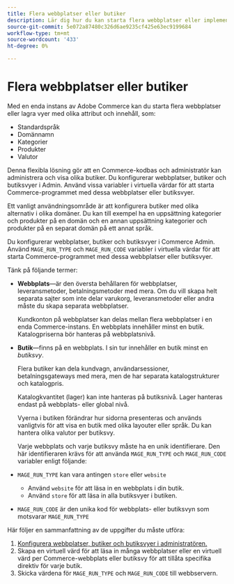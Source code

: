 ```yaml
---
title: Flera webbplatser eller butiker
description: Lär dig hur du kan starta flera webbplatser eller implementera butiksvyer med olika alternativ, domäner och innehåll.
source-git-commit: 5e072a87480c326d6ae9235cf425e63ec9199684
workflow-type: tm+mt
source-wordcount: '433'
ht-degree: 0%

---
```



# Flera webbplatser eller butiker

Med en enda instans av Adobe Commerce kan du starta flera webbplatser eller lagra vyer med olika attribut och innehåll, som:

- Standardspråk
- Domännamn
- Kategorier
- Produkter
- Valutor

Denna flexibla lösning gör att en Commerce-kodbas och administratör kan administrera och visa olika butiker. Du konfigurerar webbplatser, butiker och butiksvyer i Admin. Använd vissa variabler i virtuella värdar för att starta Commerce-programmet med dessa webbplatser eller butiksvyer.

Ett vanligt användningsområde är att konfigurera butiker med olika alternativ i olika domäner. Du kan till exempel ha en uppsättning kategorier och produkter på en domän och en annan uppsättning kategorier och produkter på en separat domän på ett annat språk.

Du konfigurerar webbplatser, butiker och butiksvyer i Commerce Admin. Använd `MAGE_RUN_TYPE` och `MAGE_RUN_CODE` variabler i virtuella värdar för att starta Commerce-programmet med dessa webbplatser eller butiksvyer.

Tänk på följande termer:

- **Webbplats**—är den översta behållaren för webbplatser, leveransmetoder, betalningsmetoder med mera. Om du vill skapa helt separata sajter som inte delar varukorg, leveransmetoder eller andra måste du skapa separata webbplatser.

   Kundkonton på webbplatser kan delas mellan flera webbplatser i en enda Commerce-instans. En webbplats innehåller minst en butik. Katalogpriserna bör hanteras på webbplatsnivå.

- **Butik**—finns på en webbplats. I sin tur innehåller en butik minst en *butiksvy*.

   Flera butiker kan dela kundvagn, användarsessioner, betalningsgateways med mera, men de har separata katalogstrukturer och katalogpris.

   Katalogkvantitet (lager) kan inte hanteras på butiksnivå. Lager hanteras endast på webbplats- eller global nivå.

   Vyerna i butiken förändrar hur sidorna presenteras och används vanligtvis för att visa en butik med olika layouter eller språk. Du kan hantera olika valutor per butiksvy.

   Varje webbplats och varje butiksvy måste ha en unik identifierare. Den här identifieraren krävs för att använda `MAGE_RUN_TYPE` och `MAGE_RUN_CODE` variabler enligt följande:

- `MAGE_RUN_TYPE` kan vara antingen `store` eller `website`

   - Använd `website` för att läsa in en webbplats i din butik.
   - Använd `store` för att läsa in alla butiksvyer i butiken.

- `MAGE_RUN_CODE` är den unika kod för webbplats- eller butiksvyn som motsvarar `MAGE_RUN_TYPE`

Här följer en sammanfattning av de uppgifter du måste utföra:

1. [Konfigurera webbplatser, butiker och butiksvyer i administratören.](ms-admin.md)
1. Skapa en virtuell värd för att läsa in många webbplatser eller en virtuell värd per Commerce-webbplats eller butiksvy för att tillåta specifika direktiv för varje butik.
1. Skicka värdena för `MAGE_RUN_TYPE` och `MAGE_RUN_CODE` till webbservern.
